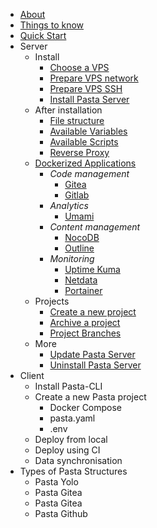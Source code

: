 
* [About](about.md)
* [Things to know](things-to-know.md)
* [Quick Start](quick-start.md)
* Server
  * Install
    * [Choose a VPS](00.server/00.install/00.choose-a-vps)
    * [Prepare VPS network](00.server/00.install/01.prepare-vps-network.md)
    * [Prepare VPS SSH](00.server/00.install/02.prepare-vps-ssh.md)
    * [Install Pasta Server](00.server/00.install/03.install-pasta-server.md)
  * After installation
    * [File structure](00.server/01.after-installation/00.file-structure.md)
    * [Available Variables](00.server/01.after-installation/01.available-variables)
    * [Available Scripts](00.server/01.after-installation/02.available-scripts)
    * [Reverse Proxy](00.server/01.after-installation/03.reverse-proxy.md)
  * [Dockerized Applications](00.server/02.applications/0.index.md)
    * _Code management_
      * [Gitea](00.server/02.applications/00.gitea.md)
      * [Gitlab](00.server/02.applications/01.gitlab.md)
    * _Analytics_
      * [Umami](00.server/02.applications/10.umami.md)
    * _Content management_
      * [NocoDB](00.server/02.applications/20.nocodb.md)
      * [Outline](00.server/02.applications/21.outline.md)
    * _Monitoring_
      * [Uptime Kuma](00.server/02.applications/30.uptime-kuma.md)
      * [Netdata](00.server/02.applications/31.netdata.md)
      * [Portainer](00.server/02.applications/32.portainer.md)
  * Projects
    * [Create a new project](00.server/03.projects/00.create-new-project)
    * [Archive a project](00.server/03.projects/01.archive-a-project.md)
    * [Project Branches](00.server/03.projects/02.project-branches.md)
  * More
    * [Update Pasta Server](00.server/04.more/00.update.md)
    * [Uninstall Pasta Server](00.server/04.more/01.uninstall.md)
* Client
  * Install Pasta-CLI
  * Create a new Pasta project
    * Docker Compose
    * pasta.yaml
    * .env
  * Deploy from local
  * Deploy using CI
  * Data synchronisation
* Types of Pasta Structures
  * Pasta Yolo
  * Pasta Gitea
  * Pasta Gitea
  * Pasta Github